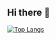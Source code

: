 ## Hi there 👋

[![Top Langs](https://github-readme-stats.vercel.app/api/top-langs/?username=ProtoPla&layout=compact)](https://github.com/ProtoPla/github-readme-stats)

